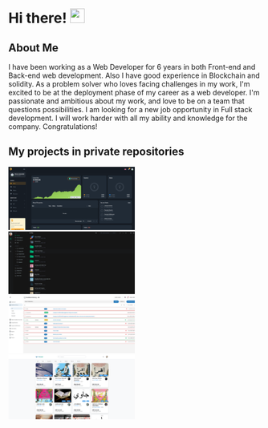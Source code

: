# Hi there! <img src="https://media.giphy.com/media/hvRJCLFzcasrR4ia7z/giphy.gif" width="29px" height="29px">

##  About Me

I have been working as a Web Developer for 6 years in both Front-end and Back-end web
development. Also I have good experience in Blockchain and solidity.
As a problem solver who loves facing challenges in my work, I'm excited to be at the deployment
phase of my career as a web developer. I'm passionate and ambitious about my work, and love to
be on a team that questions possibilities. I am looking for a new job opportunity in Full stack
development. I will work harder with all my ability and knowledge for the company.
Congratulations!
<br>

##  My projects in private repositories
<a href="https://www.loom.com/share/28eb3f68d9344ec084d29f2e653b3fc0"><img src="./cryptitan.live.png" alt="dreamboat999" width="50%" /></a>
<a href="https://www.loom.com/share/fc577d4a3518404888d4c9c8e98d02fc"><img src="./filemanager.png" alt="dreamboat999" width="50%" /></a>
<a href="https://www.loom.com/share/1566ced838114e17b5a227ada682d9e9"><img src="./RealTimefeedback.jpg" alt="dreamboat999" width="50%" /></a>
<a href="https://www.loom.com/share/a5f5773e824548a38729a5678d5ffe10"><img src="./talaqqi.png" alt="dreamboat999" width="50%" /></a>





